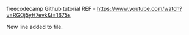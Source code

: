 freecodecamp Github tutorial
REF - https://www.youtube.com/watch?v=RGOj5yH7evk&t=1675s

New line added to file.
